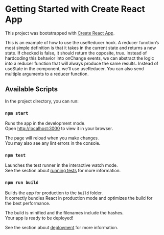 # Getting Started with Create React App

This project was bootstrapped with [Create React App](https://github.com/facebook/create-react-app).

This is an example of how to use the useReducer hook.
A reducer function’s most simple definition is that it takes in the current state and returns a new state.
If checked is false, it should return the opposite, true.
Instead of hardcoding this behavior into onChange events, we can abstract the logic into a reducer function that will always produce the same results.
Instead of useState in the component, we’ll use useReducer. You can also send multiple arguments to a reducer function.

## Available Scripts

In the project directory, you can run:

### `npm start`

Runs the app in the development mode.\
Open [http://localhost:3000](http://localhost:3000) to view it in your browser.

The page will reload when you make changes.\
You may also see any lint errors in the console.

### `npm test`

Launches the test runner in the interactive watch mode.\
See the section about [running tests](https://facebook.github.io/create-react-app/docs/running-tests) for more information.

### `npm run build`

Builds the app for production to the `build` folder.\
It correctly bundles React in production mode and optimizes the build for the best performance.

The build is minified and the filenames include the hashes.\
Your app is ready to be deployed!

See the section about [deployment](https://facebook.github.io/create-react-app/docs/deployment) for more information.
